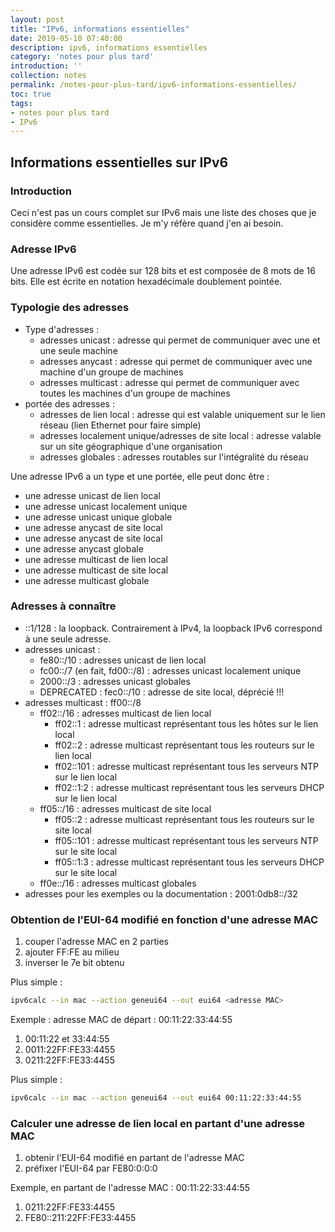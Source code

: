 ```yaml
---
layout: post
title: "IPv6, informations essentielles"
date: 2019-05-10 07:40:00
description: ipv6, informations essentielles
category: 'notes pour plus tard'
introduction: ''
collection: notes
permalink: /notes-pour-plus-tard/ipv6-informations-essentielles/
toc: true
tags:
- notes pour plus tard
- IPv6
---
```


## Informations essentielles sur IPv6

### Introduction
Ceci n'est pas un cours complet sur IPv6 mais une liste des choses que je considère comme essentielles. Je m'y réfère quand j'en ai besoin.

### Adresse IPv6
Une adresse IPv6 est codée sur 128 bits et est composée de 8 mots de 16 bits. Elle est écrite en notation hexadécimale doublement pointée.

### Typologie des adresses

- Type d'adresses :
  - adresses unicast : adresse qui permet de communiquer avec une et une seule machine
  - adresses anycast : adresse qui permet de communiquer avec une machine d'un groupe de machines
  - adresses multicast : adresse qui permet de communiquer avec toutes les machines d'un groupe de machines
- portée des adresses :
  - adresses de lien local : adresse qui est valable uniquement sur le lien réseau (lien Ethernet pour faire simple)
  - adresses localement unique/adresses de site local : adresse valable sur un site géographique d'une organisation
  - adresses globales : adresses routables sur l'intégralité du réseau

Une adresse IPv6 a un type et une portée, elle peut donc être :
- une adresse unicast de lien local
- une adresse unicast localement unique
- une adresse unicast unique globale
- une adresse anycast de site local
- une adresse anycast de site local
- une adresse anycast globale
- une adresse multicast de lien local
- une adresse multicast de site local
- une adresse multicast globale


### Adresses à connaître

- ::1/128 : la loopback. Contrairement à IPv4, la loopback IPv6 correspond à une seule adresse.
- adresses unicast :
  - fe80::/10 : adresses unicast de lien local
  - fc00::/7 (en fait, fd00::/8) : adresses unicast localement unique
  - 2000::/3 : adresses unicast globales
  - DEPRECATED : fec0::/10 : adresse de site local, déprécié !!!
- adresses multicast : ff00::/8
  - ff02::/16 : adresses multicast de lien local
    - ff02::1 : adresse multicast  représentant tous les hôtes sur le lien local
    - ff02::2 : adresse multicast  représentant tous les routeurs sur le lien local
    - ff02::101 : adresse multicast  représentant tous les serveurs NTP sur le lien local
    - ff02::1:2 : adresse multicast  représentant tous les serveurs DHCP sur le lien local
  - ff05::/16 : adresses multicast de site local
    - ff05::2 : adresse multicast  représentant tous les routeurs sur le site local
    - ff05::101 : adresse multicast  représentant tous les serveurs NTP sur le site local
    - ff05::1:3 : adresse multicast  représentant tous les serveurs DHCP sur le site local
  - ff0e::/16 : adresses multicast globales
- adresses pour les exemples ou la documentation : 2001:0db8::/32

### Obtention de l'EUI-64 modifié en fonction d'une adresse MAC
1. couper l'adresse MAC en 2 parties
2. ajouter FF:FE au milieu
3. inverser le 7e bit obtenu

Plus simple :
``` bash
ipv6calc --in mac --action geneui64 --out eui64 <adresse MAC>
```

Exemple : adresse MAC de départ : 00:11:22:33:44:55
1. 00:11:22 et 33:44:55
2. 0011:22FF:FE33:4455
3. 0211:22FF:FE33:4455

Plus simple :
``` bash
ipv6calc --in mac --action geneui64 --out eui64 00:11:22:33:44:55
```

### Calculer une adresse de lien local en partant d'une adresse MAC
1. obtenir l'EUI-64 modifié en partant de l'adresse MAC
2. préfixer l'EUI-64 par FE80:0:0:0

Exemple, en partant de l'adresse MAC : 00:11:22:33:44:55
1. 0211:22FF:FE33:4455
2. FE80::211:22FF:FE33:4455


